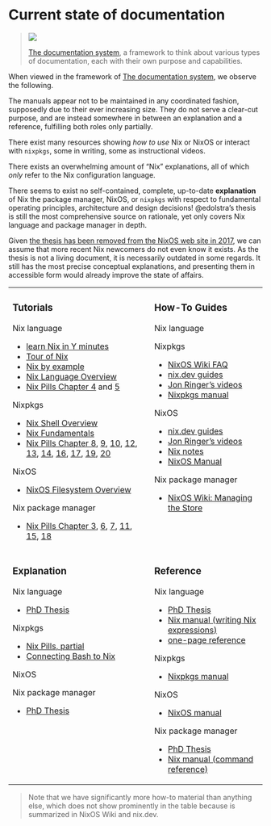 # Current state of documentation

> ![](https://documentation.divio.com/_images/overview.png)
>
> [The documentation system](https://documentation.divio.com/), a framework to think about various types of documentation, each with their own purpose and capabilities.

When viewed in the framework of [The documentation system](https://documentation.divio.com), we observe the following.

The manuals appear not to be maintained in any coordinated fashion, supposedly due to their ever increasing size. They do not serve a clear-cut purpose, and are instead somewhere in between an explanation and a reference, fulfilling both roles only partially.

There exist many resources showing *how to use* Nix or NixOS or interact with `nixpkgs`, some in writing, some as instructional videos.

There exists an overwhelming amount of “Nix” explanations, all of which *only* refer to the Nix configuration language.

There seems to exist no self-contained, complete, up-to-date **explanation** of Nix the package manager, NixOS, or `nixpkgs` with respect to fundamental operating principles, architecture and design decisions! @edolstra’s thesis is still the most comprehensive source on rationale, yet only covers Nix language and package manager in depth.

Given [the thesis has been removed from the NixOS web site in 2017](https://github.com/NixOS/nixos-homepage/issues/830), we can assume that more recent Nix newcomers do not even know it exists. As the thesis is not a living document, it is necessarily outdated in some regards. It still has the most precise conceptual explanations, and presenting them in accessible form would already improve the state of affairs.

<table><tr valign=top><td>

### Tutorials

Nix language
- [learn Nix in Y minutes](https://learnxinyminutes.com/docs/nix/)
- [Tour of Nix](https://nixcloud.io/tour/?id=1)
- [Nix by example](https://medium.com/@MrJamesFisher/nix-by-example-a0063a1a4c55)
- [Nix Language Overview](https://www.youtube.com/watch?v=eCapIx9heBw&amp;list=PL-saUBvIJzOkjAw_vOac75v-x6EzNzZq-&amp;index=5)
- [Nix Pills Chapter 4](https://nixos.org/guides/nix-pills/basics-of-language.html) and [5](https://nixos.org/guides/nix-pills/functions-and-imports.html)

Nixpkgs
- [Nix Shell Overview](https://www.youtube.com/watch?v=SGekN4pDExY&amp;list=PL-saUBvIJzOkjAw_vOac75v-x6EzNzZq-&amp;index=6)
- [Nix Fundamentals](https://www.youtube.com/watch?v=m4sv2M9jRLg)
- [Nix Pills Chapter 8](https://nixos.org/guides/nix-pills/generic-builders.html), [9](https://nixos.org/guides/nix-pills/automatic-runtime-dependencies.html), [10](https://nixos.org/guides/nix-pills/developing-with-nix-shell.html), [12](https://nixos.org/guides/nix-pills/inputs-design-pattern.html), [13](https://nixos.org/guides/nix-pills/callpackage-design-pattern.html), [14](https://nixos.org/guides/nix-pills/override-design-pattern.html), [16](https://nixos.org/guides/nix-pills/nixpkgs-parameters.html), [17](https://nixos.org/guides/nix-pills/nixpkgs-overriding-packages.html), [19](https://nixos.org/guides/nix-pills/fundamentals-of-stdenv.html), [20](https://nixos.org/guides/nix-pills/basic-dependencies-and-hooks.html)

NixOS
- [NixOS Filesystem Overview](https://www.youtube.com/watch?v=jf0nIn2oS8A&amp;list=PL-saUBvIJzOkjAw_vOac75v-x6EzNzZq-&amp;index=4)

Nix package manager
- [Nix Pills Chapter 3](https://nixos.org/guides/nix-pills/enter-environment.html), [6](https://nixos.org/guides/nix-pills/our-first-derivation.html), [7](https://nixos.org/guides/nix-pills/working-derivation.html), [11](https://nixos.org/guides/nix-pills/garbage-collector.html), [15](https://nixos.org/guides/nix-pills/nix-search-paths.html), [18](https://nixos.org/guides/nix-pills/nix-store-paths.html)
</td>
<td>

### How-To Guides

Nix language

Nixpkgs
- [NixOS Wiki FAQ](https://nixos.wiki/wiki/FAQ)
- [nix.dev guides](https://nix.dev/)
- [Jon Ringer’s videos](https://www.youtube.com/channel/UC-cY3DcYladGdFQWIKL90SQ)
- [Nixpkgs manual](https://nixos.org/manual/nixpkgs/stable)

NixOS
- [nix.dev guides](https://nix.dev/)
- [Jon Ringer’s videos](https://www.youtube.com/channel/UC-cY3DcYladGdFQWIKL90SQ)
- [Nix notes](https://github.com/noteed/nix-notes)
- [NixOS Manual](https://nixos.org/manual/nixos/stable/)

Nix package manager
- [NixOS Wiki: Managing the Store](https://nixos.wiki/wiki/Nix_Cookbook#Managing_storage)</td></tr><tr valign=top><td>

### Explanation

Nix language

- [PhD Thesis](https://edolstra.github.io/pubs/phd-thesis.pdf)

Nixpkgs
- [Nix Pills, partial](https://nixos.org/guides/nix-pills/index.html)
- [Connecting Bash to Nix](https://www.zombiezen.com/blog/2023/03/connecting-bash-to-nix/)

NixOS

Nix package manager
- [PhD Thesis](https://edolstra.github.io/pubs/phd-thesis.pdf)</td><td>

### Reference

Nix language
- [PhD Thesis](https://edolstra.github.io/pubs/phd-thesis.pdf)
- [Nix manual (writing Nix expressions)](https://nixos.org/manual/nix/stable/expressions/writing-nix-expressions.html)
- [one-page reference](https://github.com/tazjin/nix-1p)

Nixpkgs
- [Nixpkgs manual](https://nixos.org/manual/nixpkgs/stable)

NixOS
- [NixOS manual](https://nixos.org/manual/nixos/stable)

Nix package manager
- [PhD Thesis](https://edolstra.github.io/pubs/phd-thesis.pdf)
- [Nix manual (command reference)](https://nixos.org/manual/nix/stable/command-ref/command-ref.html)
</td></tr></table>


> Note that we have significantly more how-to material than anything else, which does not show prominently in the table because is summarized in NixOS Wiki and nix.dev.
